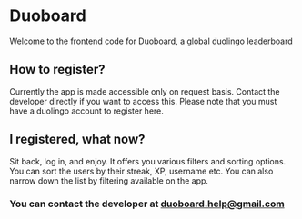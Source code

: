 # Duoboard

Welcome to the frontend code for Duoboard, a global duolingo leaderboard

## How to register?

Currently the app is made accessible only on request basis. Contact the developer directly if you want to access this. Please note that you must have a duolingo account to register here.

## I registered, what now?

Sit back, log in, and enjoy. It offers you various filters and sorting options. You can sort the users by their streak, XP, username etc. You can also narrow down the list by filtering available on the app.

### You can contact the developer at duoboard.help@gmail.com
